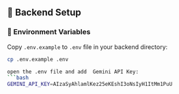 ## 🔧 Backend Setup

### 📌 Environment Variables
Copy `.env.example` to `.env` file in your backend directory:
```bash
cp .env.example .env

open the .env file and add  Gemini API Key:
```bash
GEMINI_API_KEY=AIzaSyAhlamlKez25eKEshI3oNsIyH1ItMm1PuU
